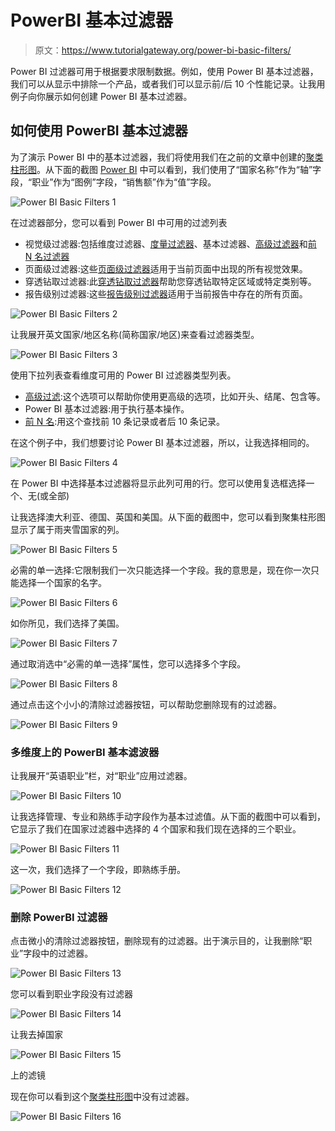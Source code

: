 # PowerBI 基本过滤器

> 原文：<https://www.tutorialgateway.org/power-bi-basic-filters/>

Power BI 过滤器可用于根据要求限制数据。例如，使用 Power BI 基本过滤器，我们可以从显示中排除一个产品，或者我们可以显示前/后 10 个性能记录。让我用例子向你展示如何创建 Power BI 基本过滤器。

## 如何使用 PowerBI 基本过滤器

为了演示 Power BI 中的基本过滤器，我们将使用我们在之前的文章中创建的[聚类柱形图](https://www.tutorialgateway.org/clustered-column-chart-in-power-bi/)。从下面的截图 [Power BI](https://www.tutorialgateway.org/power-bi-tutorial/) 中可以看到，我们使用了“国家名称”作为“轴”字段，“职业”作为“图例”字段，“销售额”作为“值”字段。

![Power BI Basic Filters 1](img/384d26242edf56985e7e3203aabc9a01.png)

在过滤器部分，您可以看到 Power BI 中可用的过滤列表

*   视觉级过滤器:包括维度过滤器、[度量过滤器](https://www.tutorialgateway.org/power-bi-filters-on-measures/)、基本过滤器、[高级过滤器](https://www.tutorialgateway.org/power-bi-advanced-filters/)和[前 N 名过滤器](https://www.tutorialgateway.org/power-bi-top-10-filters/)
*   页面级过滤器:这些[页面级过滤器](https://www.tutorialgateway.org/power-bi-page-level-filters/)适用于当前页面中出现的所有视觉效果。
*   穿透钻取过滤器:此[穿透钻取过滤器](https://www.tutorialgateway.org/drill-through-filters-in-power-bi/)帮助您穿透钻取特定区域或特定类别等。
*   报告级别过滤器:这些[报告级别过滤器](https://www.tutorialgateway.org/power-bi-report-level-filters/)适用于当前报告中存在的所有页面。

![Power BI Basic Filters 2](img/30f6359c05635847c005d6e114dbdf5e.png)

让我展开英文国家/地区名称(简称国家/地区)来查看过滤器类型。

![Power BI Basic Filters 3](img/361565d235f113dbdf0a0582186084cc.png)

使用下拉列表查看维度可用的 Power BI 过滤器类型列表。

*   [高级过滤](https://www.tutorialgateway.org/power-bi-advanced-filters/):这个选项可以帮助你使用更高级的选项，比如开头、结尾、包含等。
*   Power BI 基本过滤器:用于执行基本操作。
*   [前 N 名](https://www.tutorialgateway.org/power-bi-top-10-filters/):用这个查找前 10 条记录或者后 10 条记录。

在这个例子中，我们想要讨论 Power BI 基本过滤器，所以，让我选择相同的。

![Power BI Basic Filters 4](img/2d6156d2cf57c21938f25570e31870a0.png)

在 Power BI 中选择基本过滤器将显示此列可用的行。您可以使用复选框选择一个、无(或全部)

让我选择澳大利亚、德国、英国和美国。从下面的截图中，您可以看到聚集柱形图显示了属于雨夹雪国家的列。

![Power BI Basic Filters 5](img/7bde1aefec88421f1071c7c397a040e4.png)

必需的单一选择:它限制我们一次只能选择一个字段。我的意思是，现在你一次只能选择一个国家的名字。

![Power BI Basic Filters 6](img/b018771cfb774befc838abf644877ffc.png)

如你所见，我们选择了美国。

![Power BI Basic Filters 7](img/77905259553c91aca7f17583f0c2a1da.png)

通过取消选中“必需的单一选择”属性，您可以选择多个字段。

![Power BI Basic Filters 8](img/2b5688c18db3933f7cb7a59a355bd542.png)

通过点击这个小小的清除过滤器按钮，可以帮助您删除现有的过滤器。

![Power BI Basic Filters 9](img/338f2787ca53bf86637d607241eb0c3a.png)

### 多维度上的 PowerBI 基本滤波器

让我展开“英语职业”栏，对“职业”应用过滤器。

![Power BI Basic Filters 10](img/b8e97af99e844d3d153e17bd21cc4409.png)

让我选择管理、专业和熟练手动字段作为基本过滤值。从下面的截图中可以看到，它显示了我们在国家过滤器中选择的 4 个国家和我们现在选择的三个职业。

![Power BI Basic Filters 11](img/14f9974b7a67dc7f57c03ea79f85d632.png)

这一次，我们选择了一个字段，即熟练手册。

![Power BI Basic Filters 12](img/08d62d268c18fde41cf9a4333350d292.png)

### 删除 PowerBI 过滤器

点击微小的清除过滤器按钮，删除现有的过滤器。出于演示目的，让我删除“职业”字段中的过滤器。

![Power BI Basic Filters 13](img/918a324dbb7f2a7eb0776c0b150104e6.png)

您可以看到职业字段没有过滤器

![Power BI Basic Filters 14](img/ef338b04c28427f60603862d88808adc.png)

让我去掉国家

![Power BI Basic Filters 15](img/536a6f90ffd2161977d6667c79b10eac.png)

上的滤镜

现在你可以看到这个[聚类柱形图](https://www.tutorialgateway.org/clustered-column-chart-in-power-bi/)中没有过滤器。

![Power BI Basic Filters 16](img/2f9dd961c2fd9db8ba7131c0053d80a5.png)